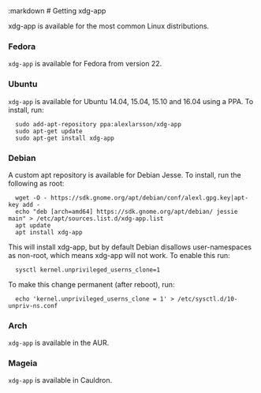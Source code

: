 <section class=""><div class="container"><div class="row"><div class="col-lg-10 col-lg-offset-1">
:markdown
  # Getting xdg-app

  xdg-app is available for the most common Linux distributions.

  ### Fedora

  `xdg-app` is available for Fedora from version 22.

  ### Ubuntu

  `xdg-app` is available for Ubuntu 14.04, 15.04, 15.10 and 16.04 using a PPA. To install, run:

      sudo add-apt-repository ppa:alexlarsson/xdg-app
      sudo apt-get update
      sudo apt-get install xdg-app

  ### Debian

  A custom apt repository is available for Debian Jesse. To install, run the following as root:

      wget -O - https://sdk.gnome.org/apt/debian/conf/alexl.gpg.key|apt-key add -
      echo "deb [arch=amd64] https://sdk.gnome.org/apt/debian/ jessie main" > /etc/apt/sources.list.d/xdg-app.list
      apt update
      apt install xdg-app

  This will install xdg-app, but by default Debian disallows user-namespaces as non-root, which means xdg-app will not work. To enable this run:

      sysctl kernel.unprivileged_userns_clone=1

  To make this change permanent (after reboot), run:

      echo 'kernel.unprivileged_userns_clone = 1' > /etc/sysctl.d/10-unpriv-ns.conf

  ### Arch

  `xdg-app` is available in the AUR.

  ### Mageia

  `xdg-app` is available in Cauldron.

</div></div></div></section>
